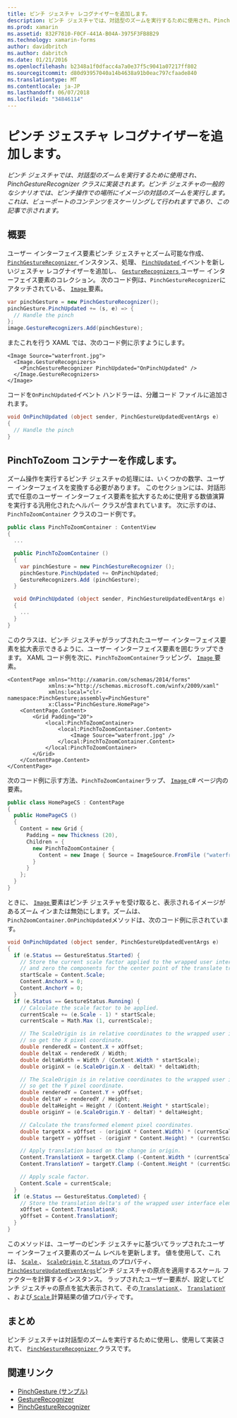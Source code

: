 ```yaml
---
title: ピンチ ジェスチャ レコグナイザーを追加します。
description: ピンチ ジェスチャでは、対話型のズームを実行するために使用され、PinchGestureRecognizer クラスに実装されます。 ピンチ ジェスチャの一般的なシナリオでは、ピンチ操作での場所にイメージの対話のズームを実行します。 これは、ビューポートのコンテンツをスケーリングして行われますであり、この記事で示されます。
ms.prod: xamarin
ms.assetid: 832F7810-F0CF-441A-B04A-3975F3FB8B29
ms.technology: xamarin-forms
author: davidbritch
ms.author: dabritch
ms.date: 01/21/2016
ms.openlocfilehash: b2348a1f0dfacc4a7a0e37f5c9041a07217ff802
ms.sourcegitcommit: d80d93957040a14b4638a91b0eac797cfaade840
ms.translationtype: MT
ms.contentlocale: ja-JP
ms.lasthandoff: 06/07/2018
ms.locfileid: "34846114"
---
```

# <a name="adding-a-pinch-gesture-recognizer"></a>ピンチ ジェスチャ レコグナイザーを追加します。

_ピンチ ジェスチャでは、対話型のズームを実行するために使用され、PinchGestureRecognizer クラスに実装されます。ピンチ ジェスチャの一般的なシナリオでは、ピンチ操作での場所にイメージの対話のズームを実行します。これは、ビューポートのコンテンツをスケーリングして行われますであり、この記事で示されます。_

## <a name="overview"></a>概要

ユーザー インターフェイス要素ピンチ ジェスチャとズーム可能な作成、 [ `PinchGestureRecognizer` ](https://developer.xamarin.com/api/type/Xamarin.Forms.PinchGestureRecognizer/)インスタンス、処理、 [ `PinchUpdated` ](https://developer.xamarin.com/api/event/Xamarin.Forms.PinchGestureRecognizer.PinchUpdated/)イベントを新しいジェスチャ レコグナイザーを追加し、 [`GestureRecognizers` ](https://developer.xamarin.com/api/property/Xamarin.Forms.View.GestureRecognizers/)ユーザー インターフェイス要素のコレクション。 次のコード例は、`PinchGestureRecognizer`にアタッチされている、 [ `Image` ](https://developer.xamarin.com/api/type/Xamarin.Forms.Image/)要素。

```csharp
var pinchGesture = new PinchGestureRecognizer();
pinchGesture.PinchUpdated += (s, e) => {
  // Handle the pinch
};
image.GestureRecognizers.Add(pinchGesture);
```

またこれを行う XAML では、次のコード例に示すようにします。

```xaml
<Image Source="waterfront.jpg">
  <Image.GestureRecognizers>
    <PinchGestureRecognizer PinchUpdated="OnPinchUpdated" />
  </Image.GestureRecognizers>
</Image>
```

コードを`OnPinchUpdated`イベント ハンドラーは、分離コード ファイルに追加されます。

```csharp
void OnPinchUpdated (object sender, PinchGestureUpdatedEventArgs e)
{
  // Handle the pinch
}
```

## <a name="creating-a-pinchtozoom-container"></a>PinchToZoom コンテナーを作成します。

ズーム操作を実行するピンチ ジェスチャの処理には、いくつかの数学、ユーザー インターフェイスを変換する必要があります。 このセクションには、対話形式で任意のユーザー インターフェイス要素を拡大するために使用する数値演算を実行する汎用化されたヘルパー クラスが含まれています。 次に示すのは、`PinchToZoomContainer` クラスのコード例です。

```csharp
public class PinchToZoomContainer : ContentView
{
  ...

  public PinchToZoomContainer ()
  {
    var pinchGesture = new PinchGestureRecognizer ();
    pinchGesture.PinchUpdated += OnPinchUpdated;
    GestureRecognizers.Add (pinchGesture);
  }

  void OnPinchUpdated (object sender, PinchGestureUpdatedEventArgs e)
  {
    ...
  }
}
```

このクラスは、ピンチ ジェスチャがラップされたユーザー インターフェイス要素を拡大表示できるように、ユーザー インターフェイス要素を囲むラップできます。 XAML コード例を次に、`PinchToZoomContainer`ラッピング、 [ `Image` ](https://developer.xamarin.com/api/type/Xamarin.Forms.Image/)要素。

```xaml
<ContentPage xmlns="http://xamarin.com/schemas/2014/forms"
             xmlns:x="http://schemas.microsoft.com/winfx/2009/xaml"
             xmlns:local="clr-namespace:PinchGesture;assembly=PinchGesture"
             x:Class="PinchGesture.HomePage">
    <ContentPage.Content>
        <Grid Padding="20">
            <local:PinchToZoomContainer>
                <local:PinchToZoomContainer.Content>
                    <Image Source="waterfront.jpg" />
                </local:PinchToZoomContainer.Content>
            </local:PinchToZoomContainer>
        </Grid>
    </ContentPage.Content>
</ContentPage>
```

次のコード例に示す方法、`PinchToZoomContainer`ラップ、 [ `Image` ](https://developer.xamarin.com/api/type/Xamarin.Forms.Image/) c# ページ内の要素。

```csharp
public class HomePageCS : ContentPage
{
  public HomePageCS ()
  {
    Content = new Grid {
      Padding = new Thickness (20),
      Children = {
        new PinchToZoomContainer {
          Content = new Image { Source = ImageSource.FromFile ("waterfront.jpg") }
        }
      }
    };
  }
}
```

ときに、 [ `Image` ](https://developer.xamarin.com/api/type/Xamarin.Forms.Image/)要素はピンチ ジェスチャを受け取ると、表示されるイメージがあるズーム インまたは無効にします。ズームは、`PinchZoomContainer.OnPinchUpdated`メソッドは、次のコード例に示されています。

```csharp
void OnPinchUpdated (object sender, PinchGestureUpdatedEventArgs e)
{
  if (e.Status == GestureStatus.Started) {
    // Store the current scale factor applied to the wrapped user interface element,
    // and zero the components for the center point of the translate transform.
    startScale = Content.Scale;
    Content.AnchorX = 0;
    Content.AnchorY = 0;
  }
  if (e.Status == GestureStatus.Running) {
    // Calculate the scale factor to be applied.
    currentScale += (e.Scale - 1) * startScale;
    currentScale = Math.Max (1, currentScale);

    // The ScaleOrigin is in relative coordinates to the wrapped user interface element,
    // so get the X pixel coordinate.
    double renderedX = Content.X + xOffset;
    double deltaX = renderedX / Width;
    double deltaWidth = Width / (Content.Width * startScale);
    double originX = (e.ScaleOrigin.X - deltaX) * deltaWidth;

    // The ScaleOrigin is in relative coordinates to the wrapped user interface element,
    // so get the Y pixel coordinate.
    double renderedY = Content.Y + yOffset;
    double deltaY = renderedY / Height;
    double deltaHeight = Height / (Content.Height * startScale);
    double originY = (e.ScaleOrigin.Y - deltaY) * deltaHeight;

    // Calculate the transformed element pixel coordinates.
    double targetX = xOffset - (originX * Content.Width) * (currentScale - startScale);
    double targetY = yOffset - (originY * Content.Height) * (currentScale - startScale);

    // Apply translation based on the change in origin.
    Content.TranslationX = targetX.Clamp (-Content.Width * (currentScale - 1), 0);
    Content.TranslationY = targetY.Clamp (-Content.Height * (currentScale - 1), 0);

    // Apply scale factor.
    Content.Scale = currentScale;
  }
  if (e.Status == GestureStatus.Completed) {
    // Store the translation delta's of the wrapped user interface element.
    xOffset = Content.TranslationX;
    yOffset = Content.TranslationY;
  }
}
```

このメソッドは、ユーザーのピンチ ジェスチャに基づいてラップされたユーザー インターフェイス要素のズーム レベルを更新します。 値を使用して、これは、 [ `Scale` ](https://developer.xamarin.com/api/property/Xamarin.Forms.PinchGestureUpdatedEventArgs.Scale/)、 [ `ScaleOrigin` ](https://developer.xamarin.com/api/property/Xamarin.Forms.PinchGestureUpdatedEventArgs.ScaleOrigin/)と[ `Status` ](https://developer.xamarin.com/api/property/Xamarin.Forms.PinchGestureUpdatedEventArgs.Status/)のプロパティ、 [ `PinchGestureUpdatedEventArgs`](https://developer.xamarin.com/api/type/Xamarin.Forms.PinchGestureUpdatedEventArgs/)ピンチ ジェスチャの原点を適用するスケール ファクターを計算するインスタンス。 ラップされたユーザー要素が、設定してピンチ ジェスチャの原点を拡大表示されて、その[ `TranslationX` ](https://developer.xamarin.com/api/property/Xamarin.Forms.VisualElement.TranslationX/)、 [ `TranslationY` ](https://developer.xamarin.com/api/property/Xamarin.Forms.VisualElement.TranslationY/)、および[ `Scale` ](https://developer.xamarin.com/api/property/Xamarin.Forms.VisualElement.Scale/)計算結果の値プロパティです。

## <a name="summary"></a>まとめ

ピンチ ジェスチャは対話型のズームを実行するために使用し、使用して実装されて、 [ `PinchGestureRecognizer` ](https://developer.xamarin.com/api/type/Xamarin.Forms.PinchGestureRecognizer/)クラスです。


## <a name="related-links"></a>関連リンク

- [PinchGesture (サンプル)](https://developer.xamarin.com/samples/xamarin-forms/WorkingWithGestures/PinchGesture/)
- [GestureRecognizer](https://developer.xamarin.com/api/type/Xamarin.Forms.GestureRecognizer/)
- [PinchGestureRecognizer](https://developer.xamarin.com/api/type/Xamarin.Forms.PinchGestureRecognizer/)

